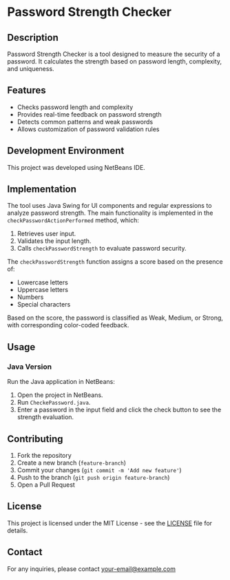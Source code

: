 # Password Strength Checker

## Description
Password Strength Checker is a tool designed to measure the security of a password. It calculates the strength based on password length, complexity, and uniqueness.

## Features
- Checks password length and complexity
- Provides real-time feedback on password strength
- Detects common patterns and weak passwords
- Allows customization of password validation rules

## Development Environment
This project was developed using NetBeans IDE.

## Implementation
The tool uses Java Swing for UI components and regular expressions to analyze password strength. The main functionality is implemented in the `checkPasswordActionPerformed` method, which:
1. Retrieves user input.
2. Validates the input length.
3. Calls `checkPasswordStrength` to evaluate password security.

The `checkPasswordStrength` function assigns a score based on the presence of:
- Lowercase letters
- Uppercase letters
- Numbers
- Special characters

Based on the score, the password is classified as Weak, Medium, or Strong, with corresponding color-coded feedback.

## Usage
### Java Version
Run the Java application in NetBeans:
1. Open the project in NetBeans.
2. Run `CheckePassword.java`.
3. Enter a password in the input field and click the check button to see the strength evaluation.

## Contributing
1. Fork the repository
2. Create a new branch (`feature-branch`)
3. Commit your changes (`git commit -m 'Add new feature'`)
4. Push to the branch (`git push origin feature-branch`)
5. Open a Pull Request

## License
This project is licensed under the MIT License - see the [LICENSE](LICENSE) file for details.

## Contact
For any inquiries, please contact [your-email@example.com](mailto:your-email@example.com)
